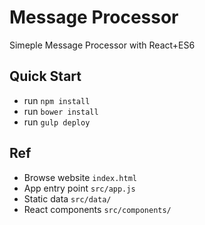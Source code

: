 # Message Processor

Simeple Message Processor with React+ES6

## Quick Start
- run `npm install`
- run `bower install`
- run `gulp deploy`

## Ref
- Browse website `index.html`
- App entry point `src/app.js`
- Static data `src/data/`
- React components `src/components/`